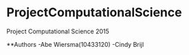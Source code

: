 ProjectComputationalScience
===========================

Project Computational Science 2015

**Authors
-Abe Wiersma(10433120)
-Cindy Brijl

